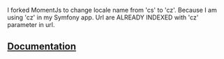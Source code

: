 I forked MomentJs to change locale name from 'cs' to 'cz'. Because I am using 'cz' in my Symfony app. Url are ALREADY INDEXED with 'cz' parameter in url.
## [Documentation](http://momentjs.com/docs/)
